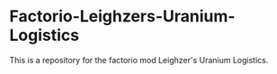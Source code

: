 # Factorio-Leighzers-Uranium-Logistics
This is a repository for the factorio mod Leighzer's Uranium Logistics.
